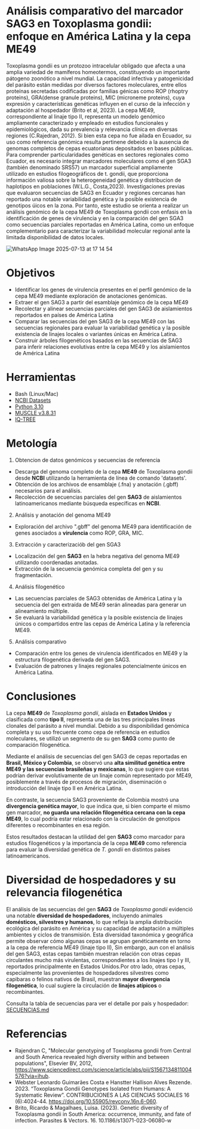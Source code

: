 # Análisis comparativo del marcador SAG3 en Toxoplasma gondii: enfoque en América Latina y la cepa ME49

Toxoplasma gondii es un protozoo intracelular obligado que afecta a una amplia variedad de mamíferos homeotermos, constituyendo un importante pátogeno zoonótico a nivel mundial. La capacidad infectiva y patogenicidad del parásito están medidas por diversos factores moleculares, entre ellos proteínas secretadas codificadas por familias génicas como ROP (rhoptry proteins), GRA(dense granule proteins), MIC (microneme proteins), cuya expresión y características genéticas influyen en el curso de la infección y adaptación al hospedador (Brito et al, 2023).
La cepa ME49, correspondiente al linaje tipo II, representa un modelo genómico ampliamente caracterizado y empleado en estudios funcionales y epidemiológicos, dada su prevalencia y relevancia clínica en diversas regiones (C.Rajedran, 2012). Si bien esta cepa no fue ailada en Ecuador, su uso como  referencia genómica resulta pertinene debeido a la ausencia de genomas completos de cepas ecuatorianas depositados en bases públicas. 
Para comprender particularidades genéticas en sectores regionales como Ecuador, es necesario integrar marcadores moleculares como el gen SGA3 (también denominado SRS57) un marcador superficial ampliamente utilizado en estudios filogeográficos de t. gondii, que proporciona información valiosa sobre la heterogeneidad genética y distribucion de haplotipos en poblaciones (W.L.G., Costa,2023). Investigaciones previas que evaluaron secuencias de SAG3 en Ecuador y regiones cercanas han reportado una notable variabilidad genética y la posible existencia de genotipos úicos en la zona.
Por tanto, este estudio se orienta a realizar un análisis genómico de la cepa ME49 de Toxoplasma gondii con enfasis en la identificación de genes de virulencia y en la comparación del gen SGA3 como secuencias parciales reportadas en América Latina, como un enfoque complementario para caracterizar la variabilidad molecular regional ante la limitada disponibilidad de datos locales.


![WhatsApp Image 2025-07-13 at 17 14 54](https://github.com/user-attachments/assets/13f95b31-f7ff-4a84-8cd8-64f85949674a)

# Objetivos
* Identificar los genes de virulencia presentes en el perfil genómico de la cepa ME49 mediante exploración de anotaciones genómicas.
* Extraer el gen SAG3 a partir del esamblaje genómico de la cepa ME49
* Recolectar y alinear secuencias parciales del gen SAG3 de aislamientos reportados en países de América Latina
* Comparar las secuencias del gen SAG3 de la cepa ME49 con las secuencias regionales para evaluar la variabilidad genética y la posible existencia de linajes locales o variantes únicas en América Latina.
* Construir árboles filogenéticos basados en las secuencias de SAG3 para inferir relaciones evolutivas entre la cepa ME49 y los aislamientos de América Latina
  
# Herramientas
- Bash (Linux/Mac)
- [NCBI Datasets](https://www.ncbi.nlm.nih.gov/datasets/)
- [Python 3.10](https://www.python.org/downloads/release/python-3100/)
- [MUSCLE v3.8.31](https://github.com/rcedgar/muscle/releases)
- [IQ-TREE](https://github.com/iqtree/iqtree2/releases)


# Metología
1. Obtencion de datos genómicos y secuencias de referencia
- Descarga del genoma completo de la cepa **ME49** de Toxoplasma gondii desde **NCBI** utilizando la herramienta de línea de comando 'datasets'.
- Obtención de los archivos de ensamblaje (.fna) y anotación (.gbff) necesarios para el análisis.
- Recolección de secuencias parciales del gen **SAG3** de aislamientos latinoamericanos mediante búsqueda específicas en **NCBI**.
  
2. Análisis y anotación del genoma ME49
- Exploración del archivo ".gbff" del genoma ME49 para identificación de genes asociados a **virulencia** como ROP, GRA, MIC.
  
3. Extracción y caracterizaciób del gen SGA3
- Localización del gen **SAG3** en la hebra negativa del genoma ME49 utilizando coordenadas anotadas.
- Extracción de la secuencia genómica completa del gen y su fragmentación.
  
4. Análisis filogenético
- Las secuencias parciales de SAG3 obtenidas de América Latina y la secuencia del gen extraída de ME49 serán alineadas para generar un alineamiento múltiple.
- Se evaluará la variabilidad genética y la posible existencia de linajes únicos o compartidos entre las cepas de América Latina y la referencia ME49.
  
5. Análisis comparativo 
- Comparación entre los genes de virulencia identificados en ME49 y la estructura filogenética derivada del gen SAG3.
- Evaluación de patrones y linajes regionales potencialmente únicos en Amêrica Latina.

# Conclusiones

La cepa **ME49** de *Toxoplasma gondii*, aislada en **Estados Unidos** y clasificada como **tipo II**, representa una de las tres principales líneas clonales del parásito a nivel mundial. Debido a su disponibilidad genómica completa y su uso frecuente como cepa de referencia en estudios moleculares, se utilizó un segmento de su gen **SAG3** como punto de comparación filogenética.

Mediante el análisis de secuencias del gen SAG3 de cepas reportadas en **Brasil, México y Colombia**, se observó una **alta similitud genética entre ME49 y las secuencias brasileñas y mexicanas**, lo que sugiere que estas podrían derivar evolutivamente de un linaje común representado por ME49, posiblemente a través de procesos de migración, diseminación o introducción del linaje tipo II en América Latina.

En contraste, la secuencia SAG3 proveniente de Colombia mostró una **divergencia genética mayor**, lo que indica que, si bien comparte el mismo gen marcador, **no guarda una relación filogenética cercana con la cepa ME49**, lo cual podría estar relacionado con la circulación de genotipos diferentes o recombinantes en esa región.

Estos resultados destacan la utilidad del gen **SAG3** como marcador para estudios filogenéticos y la importancia de la cepa **ME49** como referencia para evaluar la diversidad genética de *T. gondii* en distintos países latinoamericanos.

# Diversidad de hospedadores y su relevancia filogenética

El análisis de las secuencias del gen **SAG3** de *Toxoplasma gondii* evidenció una notable **diversidad de hospedadores**, incluyendo animales **domésticos, silvestres y humanos**, lo que refleja la amplia distribución ecológica del parásito en América y su capacidad de adaptación a múltiples ambientes y ciclos de transmisión.
Esta diversidad taxonómica y geográfica permite observar cómo algunas cepas se agrupan genéticamente en torno a la cepa de referencia ME49 (linaje tipo II), Sin embargo, aun con el análisis del gen SAG3, estas cepas también muestran relación con otras cepas circulantes mucho más virulentas, correspondientes a los linajes tipo I y III, reportados principalmente en Estados Unidos.Por otro lado, otras cepas, especialmente las provenientes de hospedadores silvestres como capibaras o felinos nativos de Brasil, muestran **mayor divergencia filogenética**, lo cual sugiere la circulación de **linajes atípicos** o recombinantes.


Consulta la tabla de secuencias para ver el detalle por país y hospedador: [SECUENCIAS.md](SECUENCIAS.md)



# Referencias
* Rajendran C, "Molecular genotyping of Toxoplasma gondii from Central and South America revealed high diversity within and between populations", Elsevier BV, 2012, https://www.sciencedirect.com/science/article/abs/pii/S1567134811004576?via=ihub.
* Webster Leonardo Guimarães Costa e Hanstter Hallison Alves Rezende. 2023. “Toxoplasma Gondii Genotypes Isolated from Humans: A Systematic Review”. CONTRIBUCIONES A LAS CIENCIAS SOCIALES 16 (6):4024-44. https://doi.org/10.55905/revconv.16n.6-060.
* Brito, Ricardo & Magalhaes, Luisa. (2023). Genetic diversity of Toxoplasma gondii in South America: occurrence, immunity, and fate of infection. Parasites & Vectors. 16. 10.1186/s13071-023-06080-w 
